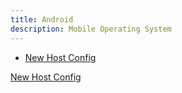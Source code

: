 ```yaml
---
title: Android
description: Mobile Operating System
---
```


- [New Host Config](new-host-config.md)

<div class="outter-container">
    <div class="item-00 box1"><a href="new-host-config/"><p>New Host Config</p></a></div>
</div>
